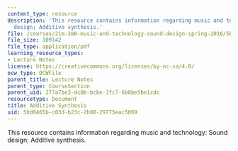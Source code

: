 ```yaml
---
content_type: resource
description: 'This resource contains information regarding music and technology: Sound
  design; Additive synthesis.'
file: /courses/21m-380-music-and-technology-sound-design-spring-2016/5bd0465bc03db23c2b8029775eac5069_MIT21M_380S16_Lec14.pdf
file_size: 109142
file_type: application/pdf
learning_resource_types:
- Lecture Notes
license: https://creativecommons.org/licenses/by-nc-sa/4.0/
ocw_type: OCWFile
parent_title: Lecture Notes
parent_type: CourseSection
parent_uid: 277a7be3-dc0b-bcbe-1fc7-6b0be5be1cdc
resourcetype: Document
title: Additive Synthesis
uid: 5bd0465b-c03d-b23c-2b80-29775eac5069
---
```

This resource contains information regarding music and technology: Sound design; Additive synthesis.